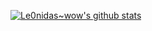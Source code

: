 [![Le0nidas~wow's github stats](https://github-readme-stats.vercel.app/api?username=Le0nidas-wow)](https://github.com/anuraghazra/github-readme-stats)
